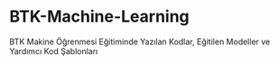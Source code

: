 # BTK-Machine-Learning
BTK Makine Öğrenmesi Eğitiminde Yazılan Kodlar, Eğitilen Modeller ve Yardımcı Kod Şablonları
